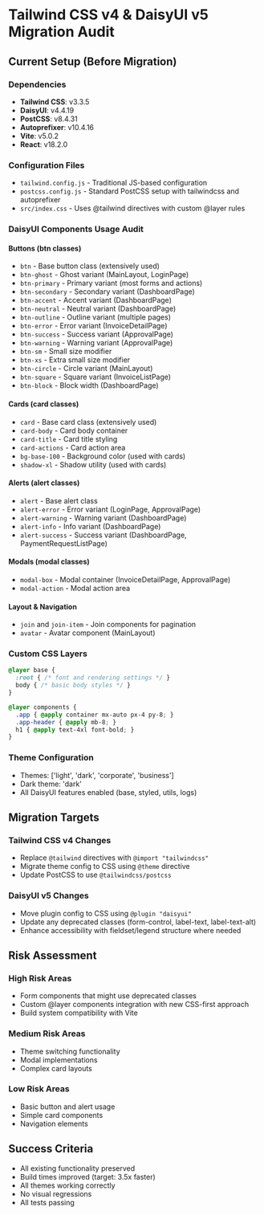 # Tailwind CSS v4 & DaisyUI v5 Migration Audit

## Current Setup (Before Migration)

### Dependencies
- **Tailwind CSS**: v3.3.5
- **DaisyUI**: v4.4.19
- **PostCSS**: v8.4.31
- **Autoprefixer**: v10.4.16
- **Vite**: v5.0.2
- **React**: v18.2.0

### Configuration Files
- `tailwind.config.js` - Traditional JS-based configuration
- `postcss.config.js` - Standard PostCSS setup with tailwindcss and autoprefixer
- `src/index.css` - Uses @tailwind directives with custom @layer rules

### DaisyUI Components Usage Audit

#### Buttons (btn classes)
- `btn` - Base button class (extensively used)
- `btn-ghost` - Ghost variant (MainLayout, LoginPage)
- `btn-primary` - Primary variant (most forms and actions)
- `btn-secondary` - Secondary variant (DashboardPage)
- `btn-accent` - Accent variant (DashboardPage)
- `btn-neutral` - Neutral variant (DashboardPage)
- `btn-outline` - Outline variant (multiple pages)
- `btn-error` - Error variant (InvoiceDetailPage)
- `btn-success` - Success variant (ApprovalPage)
- `btn-warning` - Warning variant (ApprovalPage)
- `btn-sm` - Small size modifier
- `btn-xs` - Extra small size modifier
- `btn-circle` - Circle variant (MainLayout)
- `btn-square` - Square variant (InvoiceListPage)
- `btn-block` - Block width (DashboardPage)

#### Cards (card classes)
- `card` - Base card class (extensively used)
- `card-body` - Card body container
- `card-title` - Card title styling
- `card-actions` - Card action area
- `bg-base-100` - Background color (used with cards)
- `shadow-xl` - Shadow utility (used with cards)

#### Alerts (alert classes)
- `alert` - Base alert class
- `alert-error` - Error variant (LoginPage, ApprovalPage)
- `alert-warning` - Warning variant (DashboardPage)
- `alert-info` - Info variant (DashboardPage)
- `alert-success` - Success variant (DashboardPage, PaymentRequestListPage)

#### Modals (modal classes)
- `modal-box` - Modal container (InvoiceDetailPage, ApprovalPage)
- `modal-action` - Modal action area

#### Layout & Navigation
- `join` and `join-item` - Join components for pagination
- `avatar` - Avatar component (MainLayout)

### Custom CSS Layers
```css
@layer base {
  :root { /* font and rendering settings */ }
  body { /* basic body styles */ }
}

@layer components {
  .app { @apply container mx-auto px-4 py-8; }
  .app-header { @apply mb-8; }
  h1 { @apply text-4xl font-bold; }
}
```

### Theme Configuration
- Themes: ['light', 'dark', 'corporate', 'business']
- Dark theme: 'dark'
- All DaisyUI features enabled (base, styled, utils, logs)

## Migration Targets

### Tailwind CSS v4 Changes
- Replace `@tailwind` directives with `@import "tailwindcss"`
- Migrate theme config to CSS using `@theme` directive
- Update PostCSS to use `@tailwindcss/postcss`

### DaisyUI v5 Changes
- Move plugin config to CSS using `@plugin "daisyui"`
- Update any deprecated classes (form-control, label-text, label-text-alt)
- Enhance accessibility with fieldset/legend structure where needed

## Risk Assessment

### High Risk Areas
- Form components that might use deprecated classes
- Custom @layer components integration with new CSS-first approach
- Build system compatibility with Vite

### Medium Risk Areas
- Theme switching functionality
- Modal implementations
- Complex card layouts

### Low Risk Areas
- Basic button and alert usage
- Simple card components
- Navigation elements

## Success Criteria
- All existing functionality preserved
- Build times improved (target: 3.5x faster)
- All themes working correctly
- No visual regressions
- All tests passing

